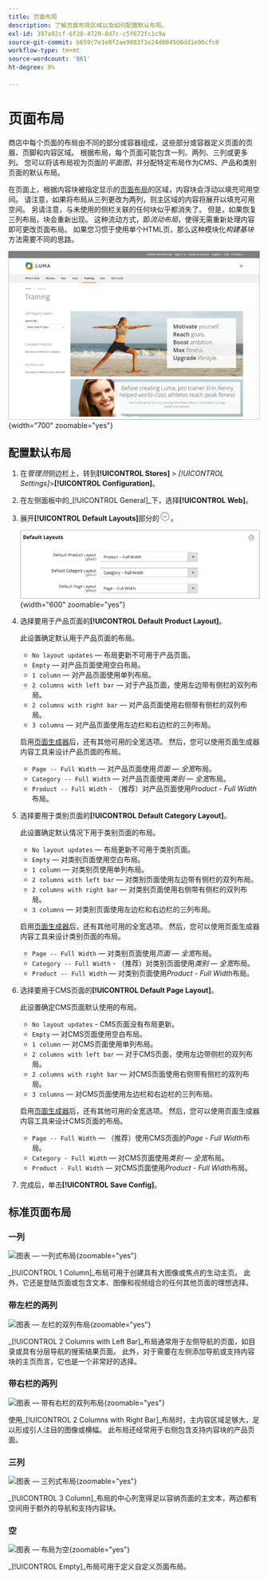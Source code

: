 ```yaml
---
title: 页面布局
description: 了解页面布局区域以及如何配置默认布局。
exl-id: 397a92cf-6f20-4729-8d7c-c5f672fc1c9a
source-git-commit: b659c7e1e8f2ae9883f1e24d8045d6dd1e90cfc0
workflow-type: tm+mt
source-wordcount: '861'
ht-degree: 0%

---
```


# 页面布局

商店中每个页面的布局由不同的部分或容器组成，这些部分或容器定义页面的页眉、页脚和内容区域。 根据布局，每个页面可能包含一列、两列、三列或更多列。 您可以将该布局视为页面的&#x200B;_平面图_，并分配特定布局作为CMS、产品和类别页面的默认布局。

在页面上，根据内容块被指定显示的[页面布局](layout-updates.md)的区域，内容块会浮动以填充可用空间。 请注意，如果将布局从三列更改为两列，则主区域的内容将展开以填充可用空间。 另请注意，与未使用的侧栏关联的任何块似乎都消失了。 但是，如果恢复三列布局，块会重新出现。 这种流动方式，即&#x200B;_流动布局_，使得无需重新处理内容即可更改页面布局。 如果您习惯于使用单个HTML页，那么这种模块化&#x200B;_构建基块_&#x200B;方法需要不同的思路。

![标准两列，左栏页面布局](./assets/storefront-2-column-ee.png){width="700" zoomable="yes"}

## 配置默认布局

1. 在&#x200B;_管理员_&#x200B;侧边栏上，转到&#x200B;**[!UICONTROL Stores]** > _[!UICONTROL Settings]_>**[!UICONTROL Configuration]**。

1. 在左侧面板中的&#x200B;_[!UICONTROL General]_下，选择&#x200B;**[!UICONTROL Web]**。

1. 展开&#x200B;**[!UICONTROL Default Layouts]**&#x200B;部分的![扩展选择器](../assets/icon-display-expand.png)。

   ![默认布局](./assets/web-default-layouts.png){width="600" zoomable="yes"}

1. 选择要用于产品页面的&#x200B;**[!UICONTROL Default Product Layout]**。

   此设置确定默认用于产品页面的布局。

   - `No layout updates` — 布局更新不可用于产品页面。
   - `Empty` — 对产品页面使用空白布局。
   - `1 column` — 对产品页面使用单列布局。
   - `2 columns with left bar` — 对于产品页面，使用左边带有侧栏的双列布局。
   - `2 columns with right bar` — 对产品页面使用右侧带有侧栏的双列布局。
   - `3 columns` — 对产品页面使用左边栏和右边栏的三列布局。

   启用[页面生成器](../page-builder/introduction.md)后，还有其他可用的全宽选项。 然后，您可以使用页面生成器内容工具来设计产品页面的布局。

   - `Page -- Full Width` — 对产品页面使用&#x200B;_页面 — 全宽_&#x200B;布局。
   - `Category -- Full Width` — 对产品页面使用&#x200B;_类别 — 全宽_&#x200B;布局。
   - `Product -- Full Width` - （推荐）对产品页面使用&#x200B;_Product - Full Width_&#x200B;布局。

1. 选择要用于类别页面的&#x200B;**[!UICONTROL Default Category Layout]**。

   此设置确定默认情况下用于类别页面的布局。

   - `No layout updates` — 布局更新不可用于类别页面。
   - `Empty` — 对类别页面使用空白布局。
   - `1 column` — 对类别页使用单列布局。
   - `2 columns with left bar` — 对类别页面使用左边带有侧栏的双列布局。
   - `2 columns with right bar` — 对类别页面使用右侧带有侧栏的双列布局。
   - `3 columns` — 对类别页面使用左边栏和右边栏的三列布局。

   启用[页面生成器](../page-builder/introduction.md)后，还有其他可用的全宽选项。 然后，您可以使用页面生成器内容工具来设计类别页面的布局。

   - `Page -- Full Width` — 对类别页面使用&#x200B;_页面 — 全宽_&#x200B;布局。
   - `Category -- Full Width` - （推荐）对类别页面使用&#x200B;_类别 — 全宽_&#x200B;布局。
   - `Product -- Full Width` — 对类别页面使用&#x200B;_Product - Full Width_&#x200B;布局。

1. 选择要用于CMS页面的&#x200B;**[!UICONTROL Default Page Layout]**。

   此设置确定CMS页面默认使用的布局。

   - `No layout updates` - CMS页面没有布局更新。
   - `Empty` — 对CMS页面使用空白布局。
   - `1 column` — 对CMS页面使用单列布局。
   - `2 columns with left bar` — 对于CMS页面，使用左边带侧栏的双列布局。
   - `2 columns with right bar` — 对CMS页面使用右侧带有侧栏的双列布局。
   - `3 columns` — 对CMS页面使用左边栏和右边栏的三列布局。

   启用[页面生成器](../page-builder/introduction.md)后，还有其他可用的全宽选项。 然后，您可以使用页面生成器内容工具来设计CMS页面的布局。

   - `Page -- Full Width` — （推荐）使用CMS页面的&#x200B;_Page - Full Width_&#x200B;布局。
   - `Category - Full Width` — 对CMS页面使用&#x200B;_类别 — 全宽_&#x200B;布局。
   - `Product - Full Width` — 对CMS页面使用&#x200B;_Product - Full Width_&#x200B;布局。

1. 完成后，单击&#x200B;**[!UICONTROL Save Config]**。

## 标准页面布局

### 一列

![图表 — 一列式布局](./assets/layout-1-col-th.png){zoomable="yes"}

_[!UICONTROL 1 Column]_布局可用于创建具有大图像或焦点的生动主页。 此外，它还是登陆页面或包含文本、图像和视频组合的任何其他页面的理想选择。

### 带左栏的两列

![图表 — 左栏的双列布局](./assets/layout-2-col-lft-bar-th.png){zoomable="yes"}

_[!UICONTROL 2 Columns with Left Bar]_布局通常用于左侧导航的页面，如目录或具有分层导航的搜索结果页面。 此外，对于需要在左侧添加导航或支持内容块的主页而言，它也是一个非常好的选择。

### 带右栏的两列

![图表 — 带有右栏的双列布局](./assets/layout-2-col-rt-bar-th.png){zoomable="yes"}

使用&#x200B;_[!UICONTROL 2 Columns with Right Bar]_布局时，主内容区域足够大，足以形成引人注目的图像或横幅。 此布局还经常用于右侧包含支持内容块的产品页面。

### 三列

![图表 — 三列式布局](./assets/layout-3-col-th.png){zoomable="yes"}

_[!UICONTROL 3 Column]_布局的中心列宽得足以容纳页面的主文本，两边都有空间用于额外的导航和支持内容块。

### 空

![图表 — 布局为空](./assets/layout-blank-th.png){zoomable="yes"}

_[!UICONTROL Empty]_布局可用于定义自定义页面布局。
